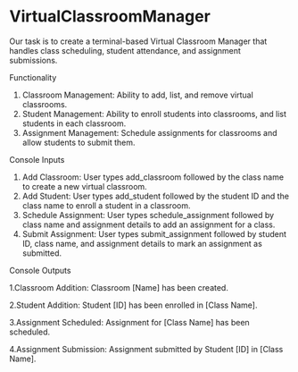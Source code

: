 # VirtualClassroomManager
Our task is to create a terminal-based Virtual Classroom Manager that handles class scheduling, student attendance, and assignment submissions.

Functionality
1. Classroom Management: Ability to add, list, and remove virtual classrooms.
2. Student Management: Ability to enroll students into classrooms, and list students in each classroom.
3. Assignment Management: Schedule assignments for classrooms and allow students to submit them.

Console Inputs
1. Add Classroom: User types add_classroom followed by the class name to create a new virtual classroom.
2. Add Student: User types add_student followed by the student ID and the class name to enroll a student in a classroom.
3. Schedule Assignment: User types schedule_assignment followed by class name and assignment details to add an assignment for a
class.
4. Submit Assignment: User types submit_assignment followed by student ID, class name, and assignment details to mark an
assignment as submitted.

Console Outputs

1.Classroom Addition: Classroom [Name] has been created.

2.Student Addition: Student [ID] has been enrolled in [Class Name].

3.Assignment Scheduled: Assignment for [Class Name] has been scheduled.

4.Assignment Submission: Assignment submitted by Student [ID] in [Class Name].
